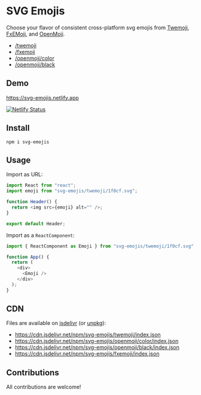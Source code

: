 # SVG Emojis

Choose your flavor of consistent cross-platform svg emojis from [Twemoji](https://github.com/twitter/twemoji), [FxEMoji](https://github.com/mozilla/fxemoji), and [OpenMoji](https://www.openmoji.org/).

- [/twemoji](./twemoji)
- [/fxemoji](./fxemoji)
- [/openmoji/color](./openmoji/color)
- [/openmoji/black](./openmoji/black)

## Demo

https://svg-emojis.netlify.app

[![Netlify Status](https://api.netlify.com/api/v1/badges/387f0a53-f25f-409d-9dfb-3ca35c09ff8e/deploy-status)](https://app.netlify.com/sites/svg-emojis/deploys)

## Install

```
npm i svg-emojis
```

## Usage

Import as URL:

```js
import React from "react";
import emoji from "svg-emojis/twemoji/1f0cf.svg";

function Header() {
  return <img src={emoji} alt="" />;
}

export default Header;
```

Import as a `ReactComponent`:

```js
import { ReactComponent as Emoji } from "svg-emojis/twemoji/1f0cf.svg";

function App() {
  return (
    <div>
      <Emoji />
    </div>
  );
}
```

## CDN

Files are available on [jsdelivr](https://www.jsdelivr.com/) (or [unpkg](https://unpkg.com/)):

- https://cdn.jsdelivr.net/npm/svg-emojis/twemoji/index.json
- https://cdn.jsdelivr.net/npm/svg-emojis/openmoji/color/index.json
- https://cdn.jsdelivr.net/npm/svg-emojis/openmoji/black/index.json
- https://cdn.jsdelivr.net/npm/svg-emojis/fxemoji/index.json

## Contributions

All contributions are welcome!
